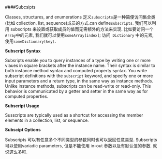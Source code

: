 ####Subcsipts

Classes, structures, and enumerations 定义`subscripts`是一种简便访问集合类(比如 collection, list, sequence)成员的方式.can define`subscripts`. 我们可以利用 subscripts 来设置或获取成员的值而无需额外的方法来实现. 比如要访问一个`Array`中的元素, 我们就可以使用`someArray[index]`; 访问` Dictionary` 中的元素, 使用`someDictionary[key]`.

**Subscript Syntax**

Subsripts enable you to query instances of a type by writing one or more vlaues in square brackets after the instance name. Their syntax is similar to both instance method syntax and computed property syntax. You write subscript definitions with the `subscript` keyword, and specify one or more input parameters and a return type, in the same way as instance methods. Unlike instance methods, subscripts can be read-write or read-only. This behavior is communicated by a getter and setter in the same way as for computed properties.

**Subscript Usage**

Susscripts are typically used as a shortcut for accessing the member elements in a collection, list, or sequence.

**Subscipt Options**

Subscripts 可以有任意多个不同类型的参数同时也可以返回任意类型.  Subscripts 可以使用variadic parameters, 但是不能使用 in-out 参数以及有默认值的参数. 就说这么多吧.

